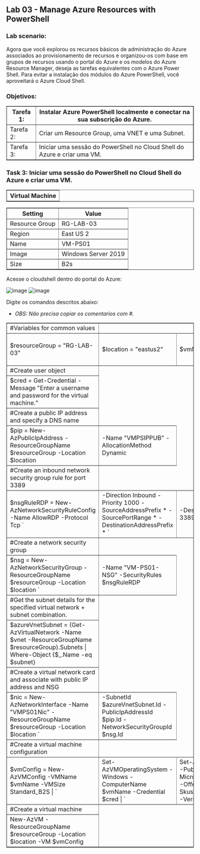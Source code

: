 <h2>Lab 03 - Manage Azure Resources with PowerShell</h2> 

<h3>Lab scenario:</h3> 

Agora que você explorou os recursos básicos de administração do Azure associados ao provisionamento de recursos e organizou-os com base em grupos de recursos usando o portal do Azure e os modelos do Azure Resource Manager, deseja as tarefas equivalentes com o Azure Power Shell. Para evitar a instalação dos módulos do Azure PowerShell, você aproveitará o Azure Cloud Shell. 

<h3>Objetivos:</h3> 

<table border="1">    
  <tr>
    <th colspan="1">Tarefa 1:</th>  	              
    <th colspan="2">Instalar Azure PowerShell localmente e conectar na sua subscrição do Azure.</th>
  </tr>
<td>Tarefa 2:</td>
    <td>Criar um Resource Group, uma VNET e uma Subnet.</td>
  </tr>
  <tr>
    <td>Tarefa 3:</td>
    <td>Iniciar uma sessão do PowerShell no Cloud Shell do Azure e criar uma VM.</td>
  </tr>
 </table>
 
 <h3>Task 3:	Iniciar uma sessão do PowerShell no Cloud Shell do Azure e criar uma VM.</h3>

 <table border="1">    
  <tr>
    <th>Virtual Machine</th> 
</table>

<table border="1">    
  <tr>
    <th colspan="1">Setting</th>  	              
    <th colspan="2">Value</th>
  </tr>
<td>Resource Group</td>
    <td>RG-LAB-03</td>
  </tr>
  <tr>
    <td>Region </td>
    <td>East US 2</td>
  </tr>
   <tr>
    <td>Name</td>
    <td>VM-PS01</td>
  </tr>
   <tr>
    <td>Image</td>
    <td>Windows Server 2019</td>
  </tr>
   <tr>
    <td>Size</td>
    <td>B2s</td>
  </tr>
 </table>
 
Acesse o cloudshell dentro do portal do Azure: 

![image](https://user-images.githubusercontent.com/107069287/189972215-0bb5c950-5339-4c42-b390-a3ba95d60db4.png)
![image](https://user-images.githubusercontent.com/107069287/189973247-346f8e09-b89b-4f15-86b8-b672029d6055.png)

Digite os comandos descritos abaixo: 
- <i>OBS: Não precisa copiar os comentarios com #.</i>

 <table border="1">    
  <tr>
    <td>#Variables for common values</td>   
  </tr>
  <tr>
    <td>$resourceGroup = "RG-LAB-03"</td>
    <td>$location = "eastus2"</td>
    <td>$vmName = "VM-PS01"</td>
    <td>$vnet = "VNET-03"</td>
    <td>$subnet = "SUB-LAN"</td>
  </tr>
 <tr>
     <tr>
    <td colspan="1">#Create user object</td>   
  </tr>
  <tr>
    <td>$cred = Get-Credential -Message "Enter a username and password for the virtual machine."</td>
  </tr>
<tr>
    <td colspan="1">#Create a public IP address and specify a DNS name</td>   
  </tr>
  <tr>
    <td>$pip = New-AzPublicIpAddress -ResourceGroupName $resourceGroup -Location $location</td>
    <td>-Name "VMPSIPPUB" -AllocationMethod Dynamic</td>
  </tr>  
<tr>
    <td colspan="1">#Create an inbound network security group rule for port 3389</td>   
  </tr>
  <tr>
    <td>$nsgRuleRDP = New-AzNetworkSecurityRuleConfig -Name AllowRDP  -Protocol Tcp `</td>
    <td>-Direction Inbound -Priority 1000 -SourceAddressPrefix * -SourcePortRange * -DestinationAddressPrefix * `</td>
    <td>-DestinationPortRange 3389 -Access Allow</td>    
  </tr>
<tr>
    <td colspan="1">#Create a network security group</td>   
  </tr>
  <tr>
    <td>$nsg = New-AzNetworkSecurityGroup -ResourceGroupName $resourceGroup -Location $location `</td>
    <td>-Name "VM-PS01-NSG" -SecurityRules $nsgRuleRDP</td> 
  </tr>
     <td colspan="1">#Get the subnet details for the specified virtual network + subnet combination.</td>   
  </tr>
  <tr>
    <td>$azureVnetSubnet = (Get-AzVirtualNetwork -Name $vnet -ResourceGroupName $resourceGroup).Subnets | Where-Object {$_.Name -eq $subnet}</td> 
  </tr> 
       <td colspan="1">#Create a virtual network card and associate with public IP address and NSG</td>   
  </tr>
  <tr>
    <td>$nic = New-AzNetworkInterface -Name "VMPS01Nic" -ResourceGroupName $resourceGroup -Location $location `</td> 
    <td>-SubnetId $azureVnetSubnet.Id -PublicIpAddressId $pip.Id -NetworkSecurityGroupId $nsg.Id</td>
  </tr>
       <td colspan="1">#Create a virtual machine configuration</td>   
  </tr>
  <tr>
    <td>$vmConfig = New-AzVMConfig -VMName $vmName -VMSize Standard_B2S | `</td> 
    <td>Set-AzVMOperatingSystem -Windows -ComputerName $vmName -Credential $cred | `</td>
    <td>Set-AzVMSourceImage -PublisherName MicrosoftWindowsServer -Offer WindowsServer -Skus 2019-Datacenter -Version latest | `</td>
    <td>Add-AzVMNetworkInterface -Id $nic.Id</td>
  </tr>
  <tr>
        <td colspan="1">#Create a virtual machine</td>   
  </tr>
  <tr>
    <td>New-AzVM -ResourceGroupName $resourceGroup -Location $location -VM $vmConfig</td> 
  </tr>
</table>

